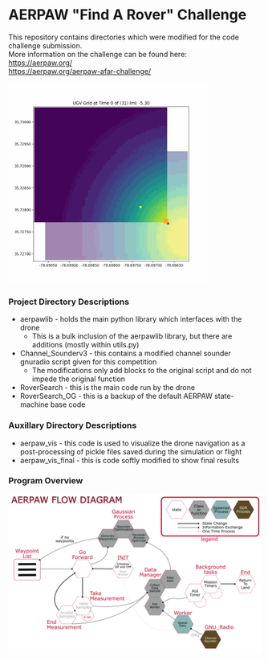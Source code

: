 # AERPAW "Find A Rover" Challenge
This repository contains directories which were modified for the code challenge submission.  
More information on the challenge can be found here:  
https://aerpaw.org/  
https://aerpaw.org/aerpaw-afar-challenge/  

<!-- ![state_diagram_image](aerpaw_final_analysis/aerpaw_vis/plots_animated/plot_surf_animated_w_rover_2023-12-13_12-45-02.gif) -->
<img src="aerpaw_final_analysis/aerpaw_vis/plots_animated/plot_surf_animated_w_rover_2023-12-13_12-45-02.gif" width="400">


### Project Directory Descriptions
* aerpawlib - holds the main python library which interfaces with the drone
    * This is a bulk inclusion of the aerpawlib library, but there are additions (mostly within utils.py)
* Channel_Sounderv3 - this contains a modified channel sounder gnuradio script given for this competition
    * The modifications only add blocks to the original script and do not impede the original function
* RoverSearch - this is the main code run by the drone
* RoverSearch_OG - this is a backup of the default AERPAW state-machine base code

### Auxillary Directory Descriptions
* aerpaw_vis - this code is used to visualize the drone navigation as a post-processing of pickle files saved during the simulation or flight
* aerpaw_vis_final - this is code softly modified to show final results


### Program Overview
<!-- ![state_diagram_image](images/aerpaw_state_diagram2.png) -->
<img src="images/aerpaw_state_diagram2.png" width="600">